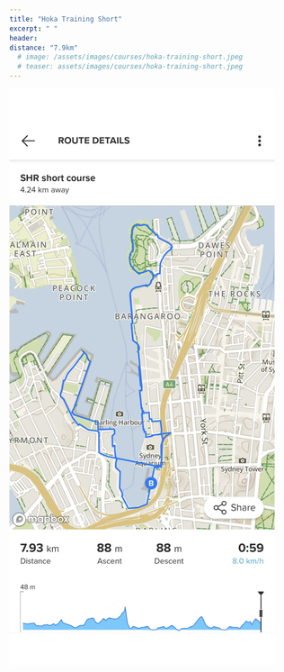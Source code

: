 ```yaml
---
title: "Hoka Training Short"
excerpt: " "
header:
distance: "7.9km"
  # image: /assets/images/courses/hoka-training-short.jpeg
  # teaser: assets/images/courses/hoka-training-short.jpeg
---
```


<img src="/assets/images/courses/hoka-training-short.jpeg">

<!-- <div class="strava-embed-placeholder" data-embed-type="route" data-embed-id="3179241070536972902" data-full-width="true" data-style="standard"></div><script src="https://strava-embeds.com/embed.js"></script> -->

<!-- <a href="\assets\gpx_files\blackwattle-bay.gpx">GPX File</a> -->
